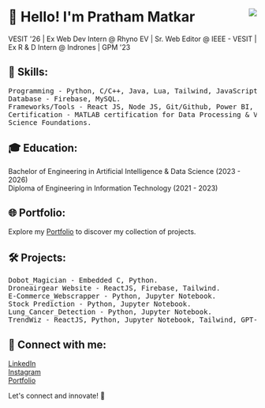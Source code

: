 <h1>👋 Hello! I'm Pratham Matkar<img align="right" src="https://komarev.com/ghpvc/?username=prathamm2506&color=blue&style=flat&label=Profile+views"></h1>

<p>VESIT '26 | Ex Web Dev Intern @ Rhyno EV | Sr. Web Editor @ IEEE - VESIT | Ex R & D Intern @ Indrones | GPM '23</p>

<h2>🚀 Skills:</h2>
<pre>
Programming - Python, C/C++, Java, Lua, Tailwind, JavaScript, PHP
Database - Firebase, MySQL.
Frameworks/Tools - React JS, Node JS, Git/Github, Power BI, BitBucket, MATLAB.
Certification - MATLAB certification for Data Processing & Visualization, Great Learning certificate for Data
Science Foundations.
</pre>

<h2>🎓 Education:</h2>
<p>Bachelor of Engineering in Artificial Intelligence & Data Science (2023 - 2026)<br>
Diploma of Engineering in Information Technology (2021 - 2023)</p>

<h2>🌐 Portfolio:</h2>
<p>Explore my <a href="https://prathammatkar.vercel.app/">Portfolio</a> to discover my collection of projects.</p>

<h2>🛠️ Projects:</h2>
<pre>
Dobot_Magician - Embedded C, Python.
Droneairgear Website - ReactJS, Firebase, Tailwind.
E-Commerce_Webscrapper - Python, Jupyter Notebook.
Stock Prediction - Python, Jupyter Notebook.
Lung_Cancer_Detection - Python, Jupyter Notebook.
TrendWiz - ReactJS, Python, Jupyter Notebook, Tailwind, GPT-2, Ngrok, Huggingface.
</pre>

<h2>🔗 Connect with me:</h2>
<p><a href="https://www.linkedin.com/in/pratham-matkar-a2bb77257/">LinkedIn</a><br/>
<a href="https://www.instagram.com/pratham_2506_/">Instagram</a><br/>
<a href="https://new-portfolio-five-sigma.vercel.app/">Portfolio</a></p>

<p>Let's connect and innovate! 🚀</p>
